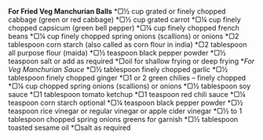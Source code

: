 **For Fried Veg Manchurian Balls**
*▢½ cup grated or finely chopped cabbage (green or red cabbage)
*▢½ cup grated carrot
*▢¼ cup finely chopped capsicum (green bell pepper)
*▢¼ cup finely chopped french beans
*▢¼ cup finely chopped spring onions (scallions) or onions
*▢2 tablespoon corn starch (also called as corn flour in india)
*▢2 tablespoon all purpose flour (maida)
*▢½ teaspoon black pepper powder
*▢½ teaspoon salt or add as required
*▢oil for shallow frying or deep frying
**For Veg Manchurian Sauce*
*▢½ tablespoon finely chopped garlic
*▢½ tablespoon finely chopped ginger
*▢1 or 2 green chilies – finely chopped
*▢¼ cup chopped spring onions (scallions) or onions
*▢½ tablespoon soy sauce
*▢1 tablespoon tomato ketchup
*▢1 teaspoon red chili sauce
*▢¼ teaspoon corn starch optional
*▢¼ teaspoon black pepper powder
*▢½ teaspoon rice vinegar or regular vinegar or apple cider vinegar
*▢½ to 1 tablespoon chopped spring onions greens for garnish
*▢½ tablespoon toasted sesame oil
*▢salt as required
